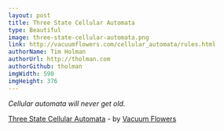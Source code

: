 ```yaml
---
layout: post
title: Three State Cellular Automata
type: Beautiful
image: three-state-cellular-automata.png
link: http://vacuumflowers.com/cellular_automata/rules.html
authorName: Tim Holman
authorUrl: http://tholman.com
authorGithub: tholman
imgWidth: 590
imgHeight: 376
---
```


_Cellular automata will never get old._

[Three State Cellular Automata](http://vacuumflowers.com/cellular_automata/rules.html) - by [Vacuum Flowers](http://vacuumflowers.com/projects/)
